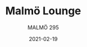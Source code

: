 ---
designer: "Cmp Design"
description: "Malm%F6%20chairs%20evoke%20warmth%20sensations%20thanks%20to%20the%20touch%20of%20ash%20wood%2C%20the%20tapered%20look%20and%20the%20appeal%20of%20tradition.%20The%20design%20elements%20appear%20in%20their%20purity%2C%20thicker%20in%20the%20joints%20and%20tapered%20in%20a%20natural%20way%20to%20offer%20lightness%20and%20elegance.%20Lounge%20armchair%20with%20ash%20veneered%20plywood%20shell%2C%20solid%20ash%20wood%20frame%20and%20armrests."
image_primary: "img/Malmo_295_01_zoom.jpg"
image_secondary: "img/Malmo_295_02_zoom.jpg"
manufacturer: "Pedrali"
href: "https://www.pedrali.it/en/products/catalog/Lounge-chair-MALMOe-295/"
subtitle: "MALMÖ 295"
tags: 
  - "Pedrali"
  - "Lounge Seating"
title: "Malmö Lounge"
category: "Lounge Seating"
slug: "/manufacturers/pedrali/lounge-seating/cmp-design-malmo-lounge"
date: "2021-02-19"
---